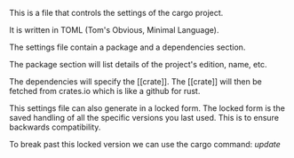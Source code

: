 This is a file that controls the settings of the cargo project.

It is written in TOML (Tom's Obvious, Minimal Language).

The settings file contain a package and a dependencies section.

The package section will list details of the project's edition, name, etc.

The dependencies will specify the [[crate]].
The [[crate]] will then be fetched from crates.io which is like a github for rust.

This settings file can also generate in a locked form. The locked form is the saved handling of all the specific versions you last used. This is to ensure backwards compatibility.

To break past this locked version we can use the cargo command:
	*update*
